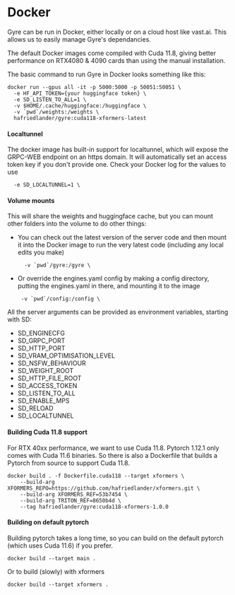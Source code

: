 # Docker

Gyre can be run in Docker, either locally or on a cloud host like vast.ai. This
allows us to easily manage Gyre's dependancies.

The default Docker images come compiled with Cuda 11.8, giving better
performance on RTX4080 & 4090 cards than using the manual installation.

The basic command to run Gyre in Docker looks something like this:

```
docker run --gpus all -it -p 5000:5000 -p 50051:50051 \
  -e HF_API_TOKEN={your huggingface token} \
  -e SD_LISTEN_TO_ALL=1 \
  -v $HOME/.cache/huggingface:/huggingface \
  -v `pwd`/weights:/weights \
  hafriedlander/gyre:cuda118-xformers-latest
```

#### Localtunnel

The docker image has built-in support for localtunnel, which
will expose the GRPC-WEB endpoint on an https domain. It will
automatically set an access token key if you don't provide one.
Check your Docker log for the values to use

```
  -e SD_LOCALTUNNEL=1 \
```

#### Volume mounts

This will share the weights and huggingface cache, but you can
mount other folders into the volume to do other things:

- You can check out the latest version of the server code and then
mount it into the Docker image to run the very latest code (including
any local edits you make)

  ```
    -v `pwd`/gyre:/gyre \
  ```

- Or override the engines.yaml config by making a config directory,
putting the engines.yaml in there, and mounting it to the image

  ```
   -v `pwd`/config:/config \
  ```

All the server arguments can be provided as environment variables, starting
with SD:

- SD_ENGINECFG
- SD_GRPC_PORT
- SD_HTTP_PORT
- SD_VRAM_OPTIMISATION_LEVEL
- SD_NSFW_BEHAVIOUR
- SD_WEIGHT_ROOT
- SD_HTTP_FILE_ROOT
- SD_ACCESS_TOKEN
- SD_LISTEN_TO_ALL
- SD_ENABLE_MPS
- SD_RELOAD
- SD_LOCALTUNNEL

#### Building Cuda 11.8 support

For RTX 40xx performance, we want to use Cuda 11.8. Pytorch 1.12.1 only comes with Cuda 11.6
binaries. So there is also a Dockerfile that builds a Pytorch from source to support Cuda 11.8.

```
docker build . -f Dockerfile.cuda118 --target xformers \
    --build-arg XFORMERS_REPO=https://github.com/hafriedlander/xformers.git \
    --build-arg XFORMERS_REF=53b7454 \
    --build-arg TRITON_REF=8650b4d \
    --tag hafriedlander/gyre:cuda118-xformers-1.0.0
```

#### Building on default pytorch

Building pytorch takes a long time, so you can build on the default pytorch (which uses Cuda 11.6)
if you prefer.

```
docker build --target main .
```

Or to build (slowly) with xformers

```
docker build --target xformers .
```
